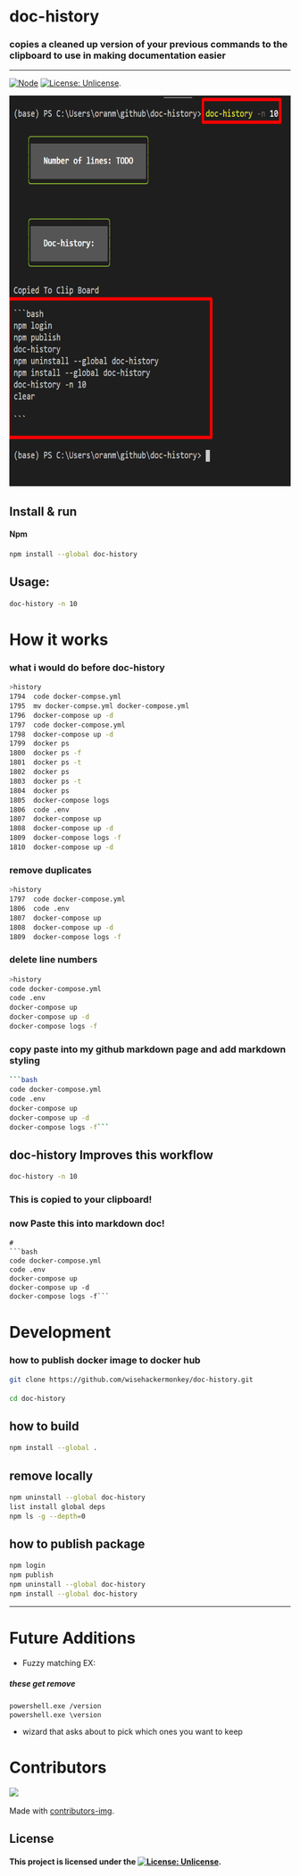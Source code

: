 
# doc-history
### copies a cleaned up version of your previous commands to the clipboard to use in making documentation easier


-----
[![Node](https://img.shields.io/badge/Javascript-Enabled-lightgreen.svg)](https://shields.io/) [![License: Unlicense](https://img.shields.io/badge/license-Unlicense-blue.svg)](http://unlicense.org/).

<img src="2021-02-09-13-12-27.png" height="700">

## Install & run
#### Npm
```bash
npm install --global doc-history
```
<!-- <img src="screenshots/2021-02-08-22-54-08.png" height="300"> -->

## Usage:
```bash
doc-history -n 10
```

# How it works
### what i would do before doc-history
```bash
>history
1794  code docker-compse.yml 
1795  mv docker-compse.yml docker-compose.yml 
1796  docker-compose up -d
1797  code docker-compose.yml 
1798  docker-compose up -d
1799  docker ps
1800  docker ps -f
1801  docker ps -t
1802  docker ps 
1803  docker ps -t
1804  docker ps 
1805  docker-compose logs
1806  code .env
1807  docker-compose up
1808  docker-compose up -d
1809  docker-compose logs -f
1810  docker-compose up -d
 ```
### remove duplicates
```bash
>history
1797  code docker-compose.yml
1806  code .env
1807  docker-compose up
1808  docker-compose up -d
1809  docker-compose logs -f
 ```
### delete line numbers

```bash
>history
code docker-compose.yml
code .env
docker-compose up
docker-compose up -d
docker-compose logs -f
```
### copy paste into my github markdown page and add markdown styling
```bash
```bash
code docker-compose.yml
code .env
docker-compose up
docker-compose up -d
docker-compose logs -f```
 ```


## doc-history Improves this workflow
```bash
doc-history -n 10
```
### This is copied to your clipboard! 
### now Paste this into markdown doc!
```
# 
```bash
code docker-compose.yml
code .env
docker-compose up
docker-compose up -d
docker-compose logs -f```
 ```


# Development
### how to publish docker image to docker hub
```bash
git clone https://github.com/wisehackermonkey/doc-history.git

cd doc-history
```

## how to build
```bash
npm install --global .
```
## remove locally
```bash
npm uninstall --global doc-history 
list install global deps
npm ls -g --depth=0
```
## how to publish package

```bash
npm login
npm publish
npm uninstall --global doc-history
npm install --global doc-history
```


------

# Future Additions
- Fuzzy matching  EX:
##### these get remove 
```
powershell.exe /version
powershell.exe \version
```
- wizard that asks about to pick which ones you want to keep
# Contributors
<a href="https://github.com/wisehackermonkey/doc-history/graphs/contributors">
  <img src="https://contrib.rocks/image?repo=wisehackermonkey/doc-history" />
</a>

Made with [contributors-img](https://contrib.rocks).



## License

#### This project is licensed under the [![License: Unlicense](https://img.shields.io/badge/license-Unlicense-blue.svg)](http://unlicense.org/).


